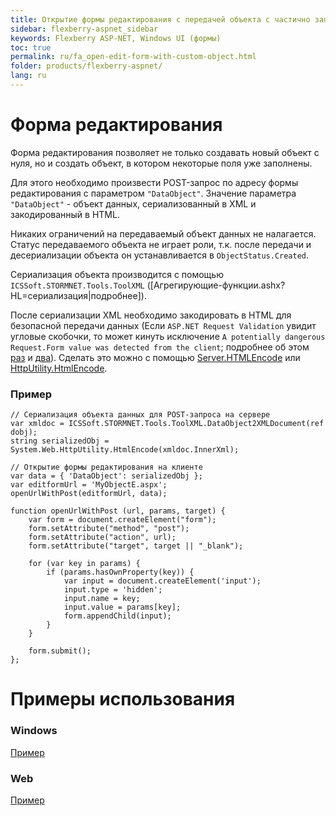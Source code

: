 ```yaml
---
title: Открытие формы редактирования с передачей объекта с частично заполненными полями
sidebar: flexberry-aspnet_sidebar
keywords: Flexberry ASP-NET, Windows UI (формы)
toc: true
permalink: ru/fa_open-edit-form-with-custom-object.html
folder: products/flexberry-aspnet/
lang: ru
---
```


# Форма редактирования

Форма редактирования позволяет не только создавать новый объект с нуля, но и создать объект, в котором некоторые поля уже заполнены. 

Для этого необходимо произвести POST-запрос по адресу формы редактирования с параметром `"DataObject"`. Значение параметра `"DataObject"` - объект данных, сериализованный в XML и закодированный в HTML.

Никаких ограничений на передаваемый объект данных не налагается. Статус передаваемого объекта не играет роли, т.к. после передачи и десериализации объекта он устанавливается в `ObjectStatus.Created`.

Сериализация объекта производится с помощью `ICSSoft.STORMNET.Tools.ToolXML` ([Агрегирующие-функции.ashx?HL=сериализация|подробнее]).

После сериализации XML необходимо закодировать в HTML для безопасной передачи данных (Если `ASP.NET Request Validation` увидит угловые скобочки, то может кинуть исключение `A potentially dangerous Request.Form value was detected from the client`; подробнее об этом [раз](http://www.asp.net/whitepapers/aspnet4/breaking-changes#0.1__Toc256770147) и [два](http://social.msdn.microsoft.com/forums/en-US/netfxbcl/thread/a056886b-a1ad-40f8-9f4a-f7e8db39950b/)). Сделать это можно с помощью [Server.HTMLEncode](http://msdn.microsoft.com/en-us/library/ms525347(v=vs.90).aspx) или [HttpUtility.HtmlEncode](http://msdn.microsoft.com/ru-ru/library/system.web.httputility.htmlencode.aspx).

### Пример

```
// Сериализация объекта данных для POST-запроса на сервере
var xmldoc = ICSSoft.STORMNET.Tools.ToolXML.DataObject2XMLDocument(ref dobj);
string serializedObj = System.Web.HttpUtility.HtmlEncode(xmldoc.InnerXml); 
```
```
// Открытие формы редактирования на клиенте
var data = { 'DataObject': serializedObj };
var editformUrl = 'MyObjectE.aspx';
openUrlWithPost(editformUrl, data);

function openUrlWithPost (url, params, target) {
	var form = document.createElement("form");
	form.setAttribute("method", "post");
	form.setAttribute("action", url);
	form.setAttribute("target", target || "_blank");

	for (var key in params) {
		if (params.hasOwnProperty(key)) {
			var input = document.createElement('input');
			input.type = 'hidden';
			input.name = key;
			input.value = params[key];
			form.appendChild(input);
		}
	}

	form.submit();
};
```

# Примеры использования
### Windows

[Пример](prinuditelnyi-vyzov-formy-redaktirovaniya.html)

### Web

[Пример](fa_open-edit-form-web-example.html)